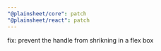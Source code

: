 ```yaml
---
"@plainsheet/core": patch
"@plainsheet/react": patch
---
```


fix: prevent the handle from shrikning in a flex box
